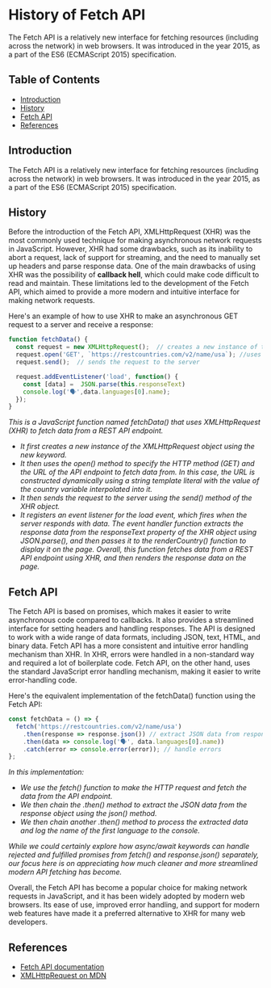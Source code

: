 # History of Fetch API 

The Fetch API is a relatively new interface for fetching resources (including across the network) in web browsers. It was introduced in the year 2015, as a part of the ES6 (ECMAScript 2015) specification.


## Table of Contents
- [Introduction](#introduction)
- [History](#history)
- [Fetch API](#fetch)
- [References](#references) 

## Introduction
The Fetch API is a relatively new interface for fetching resources (including across the network) in web browsers. It was introduced in the year 2015, as a part of the ES6 (ECMAScript 2015) specification.


## History
Before the introduction of the Fetch API, XMLHttpRequest (XHR) was the most commonly used technique for making asynchronous network requests in JavaScript. However, XHR had some drawbacks, such as its inability to abort a request, lack of support for streaming, and the need to manually set up headers and parse response data. One of the main drawbacks of using XHR was the possibility of __callback hell__, which could make code difficult to read and maintain. These limitations led to the development of the Fetch API, which aimed to provide a more modern and intuitive interface for making network requests.

Here's an example of how to use XHR to make an asynchronous GET request to a server and receive a response:

```javascript
function fetchData() {
  const request = new XMLHttpRequest();  // creates a new instance of the XMLHttpRequest object using the new keyword
  request.open('GET', `https://restcountries.com/v2/name/usa`); //uses open() method to specify the HTTP method (GET) and the URL of the API endpoint to fetch    data from
  request.send();  // sends the request to the server

  request.addEventListener('load', function() { 
    const [data] =  JSON.parse(this.responseText) 
    console.log('🗣️',data.languages[0].name);  
  });
}
```
*This is a JavaScript function named fetchData() that uses XMLHttpRequest (XHR) to fetch data from a REST API endpoint.*
* *It first creates a new instance of the XMLHttpRequest object using the new keyword.*
* *It then uses the open() method to specify the HTTP method (GET) and the URL of the API endpoint to fetch data from. In this case, the URL is constructed dynamically using a string template literal with the value of the country variable interpolated into it.*
* *It then sends the request to the server using the send() method of the XHR object.*
* *It registers an event listener for the load event, which fires when the server responds with data. The event handler function extracts the response data from the responseText property of the XHR object using JSON.parse(), and then passes it to the renderCountry() function to display it on the page.*
*Overall, this function fetches data from a REST API endpoint using XHR, and then renders the response data on the page.*

## Fetch API
The Fetch API is based on promises, which makes it easier to write asynchronous code compared to callbacks. It also provides a streamlined interface for setting headers and handling responses. The API is designed to work with a wide range of data formats, including JSON, text, HTML, and binary data. Fetch API has a more consistent and intuitive error handling mechanism than XHR. In XHR, errors were handled in a non-standard way and required a lot of boilerplate code. Fetch API, on the other hand, uses the standard JavaScript error handling mechanism, making it easier to write error-handling code.

Here's the equivalent implementation of the fetchData() function using the Fetch API:

```javascript
const fetchData = () => {
  fetch('https://restcountries.com/v2/name/usa')
    .then(response => response.json()) // extract JSON data from response object
    .then(data => console.log('🗣️', data.languages[0].name))
    .catch(error => console.error(error)); // handle errors
};
```
*In this implementation:*
* *We use the fetch() function to make the HTTP request and fetch the data from the API endpoint.*
* *We then chain the .then() method to extract the JSON data from the response object using the json() method.*
* *We then chain another .then() method to process the extracted data and log the name of the first language to the console.*

*While we could certainly explore how async/await keywords can handle rejected and fulfilled promises from fetch() and response.json() separately, our focus here is on appreciating how much cleaner and more streamlined modern API fetching has become.*



Overall, the Fetch API has become a popular choice for making network requests in JavaScript, and it has been widely adopted by modern web browsers. Its ease of use, improved error handling, and support for modern web features have made it a preferred alternative to XHR for many web developers.


## References
- [Fetch API documentation](https://developer.mozilla.org/en-US/docs/Web/API/Fetch_API)
- [XMLHttpRequest on MDN](https://developer.mozilla.org/en-US/docs/Web/API/XMLHttpRequest)
